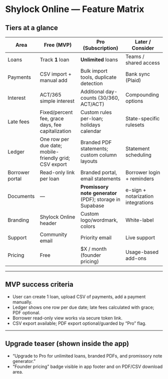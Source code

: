# Shylock Online — Feature Matrix

## Tiers at a glance

| Area | **Free (MVP)** | **Pro (Subscription)** | **Later / Consider** |
|---|---|---|---|
| Loans | Track **1** loan | **Unlimited** loans | Teams / shared access |
| Payments | CSV import + manual add | Bulk import tools, duplicate detection | Bank sync (Plaid) |
| Interest | ACT/365 simple interest | Additional day-counts (30/360, ACT/ACT) | Compounding options |
| Late fees | Fixed/percent fee, grace days, fee capitalization | Custom rules per-loan; holidays calendar | State-specific rulesets |
| Ledger | One row per due date; mobile-friendly grid; CSV export | Branded PDF statements; custom column layouts | Statement scheduling |
| Borrower portal | Read-only link per loan | Branded portal, email statements | Borrower login + reminders |
| Documents | — | **Promissory note generator** (PDF); storage in Supabase | e-sign + notarization integrations |
| Branding | Shylock Online header | Custom logo/wordmark, colors | White-label |
| Support | Community email | Priority email | Live support |
| Pricing | Free | $X / month (founder pricing) | Usage-based add-ons |

---

## MVP success criteria

- User can create 1 loan, upload CSV of payments, add a payment manually.
- Ledger shows one row per due date; late fees calculated with grace; PDF optional.
- Borrower read-only view works via secure token link.
- CSV export available; PDF export optional/guarded by “Pro” flag.

---

## Upgrade teaser (shown inside the app)

- “Upgrade to Pro for unlimited loans, branded PDFs, and promissory note generator.”
- “Founder pricing” badge visible in app footer and on PDF/CSV download area.